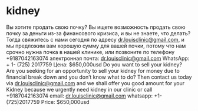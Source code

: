 # kidney
Вы хотите продать свою почку? Вы ищете возможность продать свою почку за деньги из-за финансового кризиса, и вы не знаете, что делать? Тогда свяжитесь с нами сегодня по адресу dr.louisclinic@gmail.com, и мы предложим вам хорошую сумму для вашей почки, потому что нам срочно нужна почка в нашей клинике, или позвоните по телефону +9187042163074 электронная почта: dr.louisclinic@gmail.com WhatsApp: + 1- (725) 2017759 Цена: $650,000usd
Do you want to sell your kidney?
Are you seeking for an opportunity to sell your kidney for money due to financial break down and you don’t know what to do?
Then contact us today via dr.louisclinic@gmail.com and we shall offer you good amount for your Kidney because we urgently need kidney in our clinic or call +9187042163074
email: dr.louisclinic@gmail.com
whatsapp: +1-(725)2017759
Price: $650,000usd
